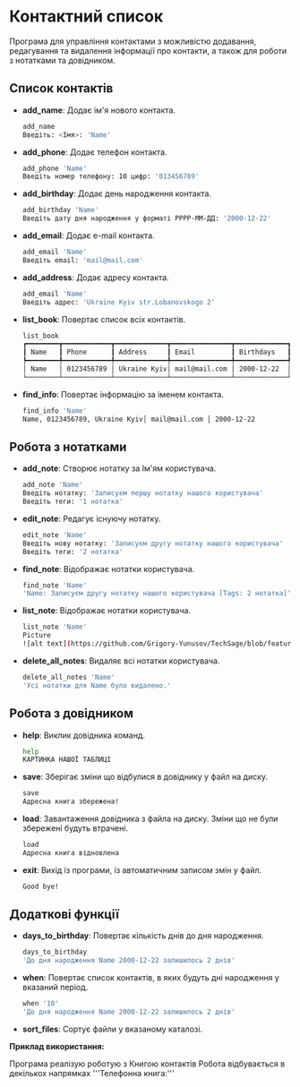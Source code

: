 # Контактний список

Програма для управління контактами з можливістю додавання, редагування та видалення інформації про контакти, а також для роботи з нотатками та довідником.

## Список контактів

- **add_name**: Додає ім'я нового контакта.
    ```bash 
    add_name
    Введіть: <Імя>: 'Name'
    ```
- **add_phone**: Додає телефон контакта.
    ```bash 
    add_phone 'Name'
    Введіть номер телефону: 10 цифр: '013456789'
    ```
- **add_birthday**: Додає день народження контакта.
	```bash 
    add_birthday 'Name'
    Введіть дату дня народження у форматі РРРР-ММ-ДД: '2000-12-22'
    ```
- **add_email**: Додає e-mail контакта.
	```bash 
    add_email 'Name'
    Введіть email: 'mail@mail.com'
    ```
- **add_address**: Додає адресу контакта.
	```bash 
    add_email 'Name'
    Введіть адрес: 'Ukraine Kyiv str.Lobanovskogo 2'
    ```
- **list_book**: Повертає список всіх контактів.
	```bash 
    list_book
	┏━━━━━━━━┳━━━━━━━━━━━━┳━━━━━━━━━━━━━┳━━━━━━━━━━━━━━━┳━━━━━━━━━━━━━┓
	┃ Name   ┃ Phone      ┃ Address     ┃ Email         ┃ Birthdays   ┃
	┡━━━━━━━━╇━━━━━━━━━━━━╇━━━━━━━━━━━━━╇━━━━━━━━━━━━━━━╇━━━━━━━━━━━━━┩
	│ Name   │ 0123456789 │ Ukraine Kyiv│ mail@mail.com │ 2000-12-22  │
	└────────┴────────────┴─────────────┴───────────────┴─────────────┘
    ```
- **find_info**: Повертає інформацію за іменем контакта.
	```bash 
    find_info 'Name'
    Name, 0123456789, Ukraine Kyiv│ mail@mail.com │ 2000-12-22
    ```
## Робота з нотатками

- **add_note**: Створює нотатку за Ім'ям користувача.
	```bash 
    add_note 'Name'
    Введіть нотатку: 'Записуєм першу нотатку нашого користувача'
	Введіть теги: '1 нотатка'
    ```
- **edit_note**: Редагує існуючу нотатку.
	```bash 
    edit_note 'Name'
    Введіть нову нотатку: 'Записуєм другу нотатку нашого користувача'
	Введіть теги: '2 нотатка'
    ```
- **find_note**: Відображає нотатки користувача.
	```bash 
    find_note 'Name'
    'Name: Записуєм другу нотатку нашого користувача [Tags: 2 нотатка]'
    ```
- **list_note**: Відображає нотатки користувача.
	```bash 
    list_note 'Name'
    Picture
    ![alt text](https://github.com/Grigory-Yunusov/TechSage/blob/feature/add-address/big_table.png?raw=true)


- **delete_all_notes**: Видаляє всі нотатки користувача.
	```bash 
    delete_all_notes 'Name'
    'Усі нотатки для Name було видалено.'
    ```

## Робота з довідником

- **help**: Виклик довідника команд.
	```bash 
    help
    КАРТИНКА НАШОЇ ТАБЛИЦІ
    ```
- **save**: Зберігає зміни що відбулися в довіднику у файл на диску.
	```bash 
    save
    Адресна книга збережена!
    ```
- **load**: Завантаження довідника з файла на диску. Зміни що не були збережені будуть втрачені.
	```bash 
    load
    Адресна книга відновлена
    ```
- **exit**: Вихід із програми, із автоматичним записом змін у файл.
	```bash 
    Good bye!
    ```
## Додаткові функції 

- **days_to_birthday**: Повертає кількість днів до дня народження.
	```bash 
    days_to_birthday
    'До дня народження Name 2000-12-22 залишилось 2 днів'
    ```
- **when**: Повертає список контактів, в яких будуть дні народження у вказаний період.
	```bash 
    when '10'
    'До дня народження Name 2000-12-22 залишилось 2 днів'
    ```
- **sort_files**: Сортує файли у вказаному каталозі.

**Приклад використання:**

Програма реалізую роботую з Книгою контактів Робота відбувається в декількох напрямках
    '''Телефонна книга:'''